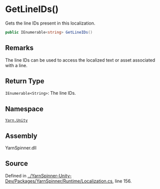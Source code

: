 # GetLineIDs\(\)

Gets the line IDs present in this localization.

```csharp
public IEnumerable<string> GetLineIDs()
```

## Remarks

The line IDs can be used to access the localized text or asset associated with a line.

## Return Type

`IEnumerable<String>`: The line IDs.

## Namespace

[`Yarn.Unity`](../)

## Assembly

YarnSpinner.dll

## Source

Defined in [../YarnSpinner-Unity-Dev/Packages/YarnSpinner/Runtime/Localization.cs](https://github.com/YarnSpinnerTool/YarnSpinner-Unity//blob/develop/Runtime/Localization.cs#L156), line 156.

